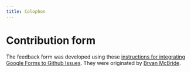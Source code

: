 ```yaml
---
title: Colophon
---
```

# Contribution form

The feedback form was developed using these
[instructions for integrating Google Forms to Github Issues](https://gist.github.com/gilesdring/98b15cacb3725555a20f90b1ffa600ab).
They were originated by [Bryan McBride](https://github.com/bmcbride).
